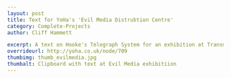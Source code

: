 ```yaml
---
layout: post
title: Text for YoHa's 'Evil Media Distrubtion Centre'
category: Complete-Projects
author: Cliff Hammett

excerpt: A text on Hooke's Telegraph System for an exhibition at Transmediale. 
overrideurl: http://yoha.co.uk/node/709
thumbimg: thumb_evilmedia.jpg
thumbalt: Clipboard with text at Evil Media exhibitiion
---
```


